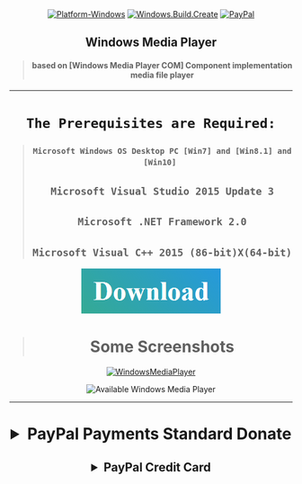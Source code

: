 <div align="center">

 <br /> <p>


<a href="https://github.com/MediaPlayerDesktopPC/WindowsMediaPlayer"><img src="https://createbrowser.github.io/AutoGetFeaturesCefSharpBrowserDesktopPC/Public/platform-windows.svg" alt="Platform-Windows" /></a>
<a href="https://github.com/MediaPlayerDesktopPC/WindowsMediaPlayer/releases"><img src="https://createbrowser.github.io/AutoGetFeaturesCefSharpBrowserDesktopPC/Public/Windows.CI.Build.svg" alt="Windows.Build.Create" /></a>
<a href="http://paypal.me/MohamedOsama914/5"><img src="https://img.shields.io/badge/Donate-PayPal-green.svg" alt="PayPal" /></a>


## Windows Media Player
> #### based on [Windows Media Player COM] Component implementation media file player

***

# **``The Prerequisites are Required:``**
 > ### ```Microsoft Windows OS Desktop PC [Win7] and [Win8.1] and [Win10] ```
 > ## ```Microsoft Visual Studio 2015 Update 3```
 > ## ```Microsoft .NET Framework 2.0```
 > ## ```Microsoft Visual C++ 2015 (86-bit)X(64-bit)```



  [![Build Downloader WindowsMediaPlayer ](https://raw.githubusercontent.com/CreateDownloader/KugouDownloader/master/Download.PNG)](https://github.com/MediaPlayerDesktopPC/WindowsMediaPlayer/releases/tag/v75.1.140-pre01)


> # Some Screenshots
  
[![WindowsMediaPlayer ]()](http://paypal.me/MohamedOsama914/5)
<!--https://user-images.githubusercontent.com/12082147/63095869-9ba27800-bf6c-11e9-82c6-59b1c859a29c.png-->
  
![ Available Windows Media Player]()
<!--(https://user-images.githubusercontent.com/12082147/62966521-7f38fb00-be07-11e9-95ab-ef7835065fdc.png)-->


***

# <details><summary> PayPal Payments Standard Donate </summary>  <br /> <p> <a href="https://createbrowser.github.io/AutoGetFeaturesCefSharpBrowserDesktopPC/PayPal.html"><img src="https://raw.githubusercontent.com/CreateBrowser/AutoGetFeaturesCefSharpBrowserDesktopPC/master/Public/Button%20PayPal%20Donate.png" alt="PayPal Payments Standard Donate" /></a></p>  <br /> <p> <a href="http://paypal.me/MohamedOsama914/5"><img src="https://raw.githubusercontent.com/CreateBrowser/AutoGetFeaturesCefSharpBrowserDesktopPC/master/Public/paypay@2x.png?height=40px&width=30px" alt="PayPal Payments Standard Donate" /></a></p>
</details> 

## <details><summary> PayPal Credit Card</summary>  <br /> <p> <a href="http://paypal.me/MohamedOsama914/2"><img src="https://www.paypalobjects.com/webstatic/en_US/i/buttons/cc-badges-ppppcmcvdam.png" alt="Credit Card Badges" /></a>
</p>
</details>


<!--
-->

<br />
<p>

<!--
<a href="https://createbrowser.github.io/AutoGetFeaturesCefSharpBrowserDesktopPC/PayPal.html"><img src="https://img.shields.io/badge/paypal-donate-yellow.svg" alt="PayPal" /></a>
<a href="https://createbrowser.github.io/AutoGetFeaturesCefSharpBrowserDesktopPC/PayPal.html"><img src="https://img.shields.io/badge/%E6%94%AF%E4%BB%98%E5%AE%9D-%E5%90%91TA%E6%8D%90%E5%8A%A9-yellow.svg" alt="PayPal" /></a>
-->


<!--
**If you enjoy this CefSharp, please consider [supporting me](https://www.paypal.me/MohamedOsama914/10) for developing and maintaining this CefSharp Web Browser.**
-->
<!--
<p align="center">
  <a href="https://www.paypal.me/MohamedOsama914">
    <img src="https://www.paypalobjects.com/en_US/i/btn/btn_donate_LG.gif" />
  </a>
</p>
</div>
-->

